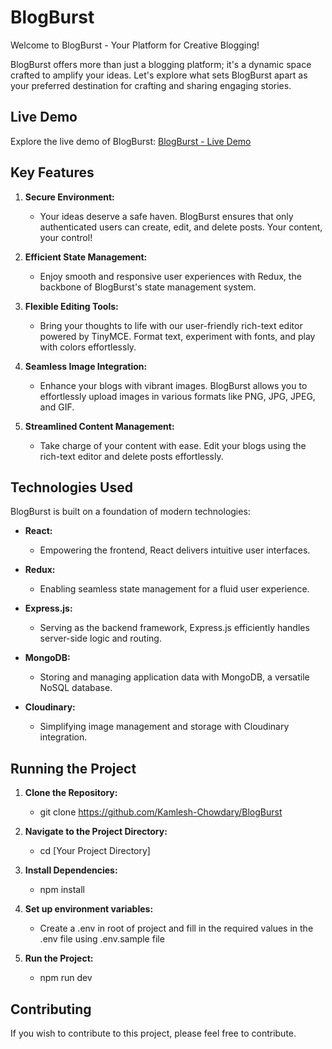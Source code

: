 # BlogBurst

Welcome to BlogBurst - Your Platform for Creative Blogging!

BlogBurst offers more than just a blogging platform; it's a dynamic space crafted to amplify your ideas. Let's explore what sets BlogBurst apart as your preferred destination for crafting and sharing engaging stories.

## Live Demo

Explore the live demo of BlogBurst: [BlogBurst - Live Demo](https://blog-burst-app.vercel.app/)

## Key Features

1. **Secure Environment:**

   - Your ideas deserve a safe haven. BlogBurst ensures that only authenticated users can create, edit, and delete posts. Your content, your control!

2. **Efficient State Management:**

   - Enjoy smooth and responsive user experiences with Redux, the backbone of BlogBurst's state management system.

3. **Flexible Editing Tools:**

   - Bring your thoughts to life with our user-friendly rich-text editor powered by TinyMCE. Format text, experiment with fonts, and play with colors effortlessly.

4. **Seamless Image Integration:**

   - Enhance your blogs with vibrant images. BlogBurst allows you to effortlessly upload images in various formats like PNG, JPG, JPEG, and GIF.

5. **Streamlined Content Management:**

   - Take charge of your content with ease. Edit your blogs using the rich-text editor and delete posts effortlessly.

## Technologies Used

BlogBurst is built on a foundation of modern technologies:

- **React:**

  - Empowering the frontend, React delivers intuitive user interfaces.

- **Redux:**

  - Enabling seamless state management for a fluid user experience.

- **Express.js:**

  - Serving as the backend framework, Express.js efficiently handles server-side logic and routing.

- **MongoDB:**

  - Storing and managing application data with MongoDB, a versatile NoSQL database.

- **Cloudinary:**

  - Simplifying image management and storage with Cloudinary integration.

## Running the Project

1. **Clone the Repository:**

   - git clone https://github.com/Kamlesh-Chowdary/BlogBurst

2. **Navigate to the Project Directory:**

   - cd [Your Project Directory]

3. **Install Dependencies:**

   - npm install

4. **Set up environment variables:**

   - Create a .env in root of project and fill in the required values in the .env file using .env.sample file

5. **Run the Project:**

   - npm run dev

## Contributing

If you wish to contribute to this project, please feel free to contribute.
